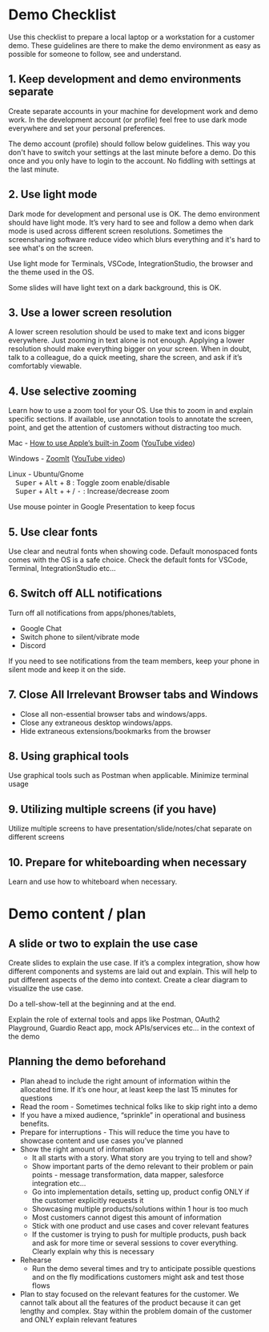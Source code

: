 # Demo Checklist

Use this checklist to prepare a local laptop or a workstation for a customer demo. These guidelines are there to make the demo environment as easy as possible for someone to follow, see and understand.

## 1. Keep development and demo environments separate

Create separate accounts in your machine for development work and demo work. In the development account (or profile) feel free to use dark mode everywhere and set your personal preferences. 

The demo account (profile) should follow below guidelines. This way you don't have to switch your settings at the last minute before a demo. Do this once and you only have to login to the account. No fiddling with settings at the last minute.

## 2. Use light mode

Dark mode for development and personal use is OK. The demo environment should have light mode. It’s very hard to see and follow a demo when dark mode is used across different screen resolutions. Sometimes the screensharing software reduce video which blurs everything and it's hard to see what's on the screen. 

Use light mode for Terminals, VSCode, IntegrationStudio, the browser and the theme used in the OS.

Some slides will have light text on a dark background, this is OK.

## 3. Use a lower screen resolution

A lower screen resolution should be used to make text and icons bigger everywhere. Just zooming in text alone is not enough. Applying a lower resolution should make everything bigger on your screen.
When in doubt, talk to a colleague, do a quick meeting, share the screen, and ask if it’s comfortably viewable.

## 4. Use selective zooming 

Learn how to use a zoom tool for your OS. Use this to zoom in and explain specific sections. If available, use annotation tools to annotate the screen, point, and get the attention of customers without distracting too much.

Mac - [How to use Apple’s built-in Zoom](https://www.lifewire.com/zoom-apples-built-in-screen-magnifier-198673) ([YouTube video](https://www.youtube.com/watch?v=_hl1jgty1e8))

Windows - [ZoomIt](https://learn.microsoft.com/en-us/sysinternals/downloads/zoomit) ([YouTube video](https://www.youtube.com/watch?v=oDeHjYevtiY))

Linux - Ubuntu/Gnome<br />
&ensp;&ensp;<kbd>Super</kbd> + <kbd>Alt</kbd> + <kbd>8</kbd> : Toggle zoom enable/disable<br/>
&ensp;&ensp;<kbd>Super</kbd> + <kbd>Alt</kbd> + <kbd>+</kbd> / <kbd>-</kbd> : Increase/decrease zoom

Use mouse pointer in Google Presentation to keep focus

## 5. Use clear fonts

Use clear and neutral fonts when showing code. Default monospaced fonts comes with the OS is a safe choice. Check the default fonts for VSCode, Terminal, IntegrationStudio etc...

## 6. Switch off ALL notifications

Turn off all notifications from apps/phones/tablets,
* Google Chat
* Switch phone to silent/vibrate mode
* Discord

If you need to see notifications from the team members, keep your phone in silent mode and keep it on the side.


## 7. Close All Irrelevant Browser tabs and Windows

* Close all non-essential browser tabs and windows/apps. 
* Close any extraneous desktop windows/apps. 
* Hide extraneous extensions/bookmarks from the browser

## 8. Using graphical tools

Use graphical tools such as Postman when applicable. Minimize terminal usage

## 9. Utilizing multiple screens (if you have)

Utilize multiple screens to have presentation/slide/notes/chat separate on different screens

## 10. Prepare for whiteboarding when necessary

Learn and use how to whiteboard when necessary.

# Demo content / plan

## A slide or two to explain the use case
Create slides to explain the use case. If it’s a complex integration, show how different components and systems are laid out and explain. This will help to put different aspects of the demo into context. Create a clear diagram to visualize the use case.

Do a tell-show-tell at the beginning and at the end.

Explain the role of external tools and apps like Postman, OAuth2 Playground, Guardio React app, mock APIs/services etc… in the context of the demo

## Planning the demo beforehand
* Plan ahead to include the right amount of information within the allocated time. If it’s one hour, at least keep the last 15 minutes for questions
* Read the room - Sometimes technical folks like to skip right into a demo
* If you have a mixed audience, “sprinkle” in operational and business benefits.
* Prepare for interruptions - This will reduce the time you have to showcase content and use cases you’ve planned
* Show the right amount of information
    * It all starts with a story. What story are you trying to tell and show?
    * Show important parts of the demo relevant to their problem or pain points - message transformation, data mapper, salesforce integration etc…
    * Go into implementation details, setting up, product config ONLY if the customer explicitly requests it 
    * Showcasing multiple products/solutions within 1 hour is too much
    * Most customers cannot digest this amount of information
    * Stick with one product and use cases and cover relevant features
    * If the customer is trying to push for multiple products, push back and ask for more time or several sessions to cover everything. Clearly explain why this is necessary
* Rehearse
    * Run the demo several times and try to anticipate possible questions and on the fly modifications customers might ask and test those flows
* Plan to stay focused on the relevant features for the customer. We cannot talk about all the features of the product because it can get lengthy and complex. Stay within the problem domain of the customer and ONLY explain relevant features


